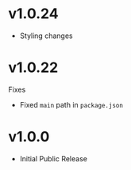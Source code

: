 # v1.0.24

- Styling changes

# v1.0.22

Fixes

- Fixed `main` path in `package.json`

# v1.0.0

- Initial Public Release
